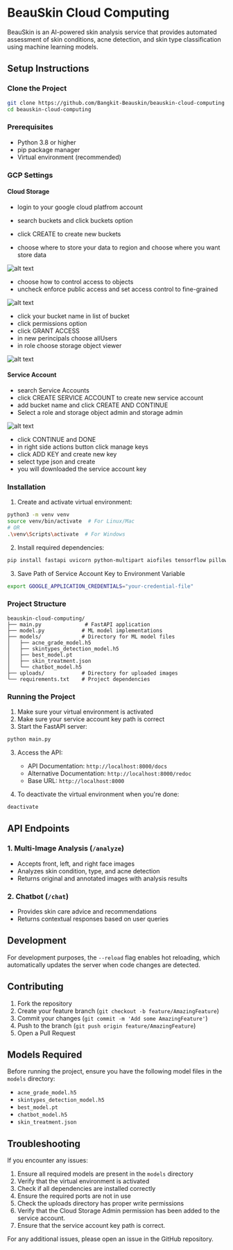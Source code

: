 # BeauSkin Cloud Computing

BeauSkin is an AI-powered skin analysis service that provides automated assessment of skin conditions, acne detection, and skin type classification using machine learning models.

## Setup Instructions

### Clone the Project

```bash
git clone https://github.com/Bangkit-Beauskin/beauskin-cloud-computing
cd beauskin-cloud-computing
```

### Prerequisites

- Python 3.8 or higher
- pip package manager
- Virtual environment (recommended)

### GCP Settings

#### Cloud Storage

- login to your google cloud platfrom account
- search buckets and click buckets option

- click CREATE to create new buckets
- choose where to store your data to region and choose where you want store data

![alt text](image-1.png)

- choose how to control access to objects
- uncheck enforce public access and set access control to fine-grained

![alt text](image.png)

- click your bucket name in list of bucket
- click permissions option
- click GRANT ACCESS
- in new perincipals choose allUsers
- in role choose storage object viewer

![alt text](image-2.png)

#### Service Account

- search Service Accounts
- click CREATE SERVICE ACCOUNT to create new service account
- add bucket name and click CREATE AND CONTINUE
- Select a role and storage object admin and storage admin

![alt text](image-3.png)

- click CONTINUE and DONE
- in right side actions button click manage keys
- click ADD KEY and create new key
- select type json and create
- you will downloaded the service account key

### Installation

1. Create and activate virtual environment:

```bash
python3 -m venv venv
source venv/bin/activate  # For Linux/Mac
# OR
.\venv\Scripts\activate  # For Windows
```

2. Install required dependencies:

```bash
pip install fastapi uvicorn python-multipart aiofiles tensorflow pillow ultralytics opencv-python-headless numpy tensorflow-cpu scikit-learn google-cloud-storage
```

3. Save Path of Service Account Key to Environment Variable

```bash
export GOOGLE_APPLICATION_CREDENTIALS="your-credential-file"
```

### Project Structure

```
beauskin-cloud-computing/
├── main.py              # FastAPI application
├── model.py            # ML model implementations
├── models/             # Directory for ML model files
│   ├── acne_grade_model.h5
│   ├── skintypes_detection_model.h5
│   ├── best_model.pt
│   ├── skin_treatment.json
│   └── chatbot_model.h5
├── uploads/            # Directory for uploaded images
└── requirements.txt    # Project dependencies
```

### Running the Project

1. Make sure your virtual environment is activated
2. Make sure your service account key path is correct
3. Start the FastAPI server:

```bash
python main.py
```

3. Access the API:

   - API Documentation: `http://localhost:8000/docs`
   - Alternative Documentation: `http://localhost:8000/redoc`
   - Base URL: `http://localhost:8000`

4. To deactivate the virtual environment when you're done:

```bash
deactivate
```

## API Endpoints

### 1. Multi-Image Analysis (`/analyze`)

- Accepts front, left, and right face images
- Analyzes skin condition, type, and acne detection
- Returns original and annotated images with analysis results

### 2. Chatbot (`/chat`)

- Provides skin care advice and recommendations
- Returns contextual responses based on user queries

## Development

For development purposes, the `--reload` flag enables hot reloading, which automatically updates the server when code changes are detected.

## Contributing

1. Fork the repository
2. Create your feature branch (`git checkout -b feature/AmazingFeature`)
3. Commit your changes (`git commit -m 'Add some AmazingFeature'`)
4. Push to the branch (`git push origin feature/AmazingFeature`)
5. Open a Pull Request

## Models Required

Before running the project, ensure you have the following model files in the `models` directory:

- `acne_grade_model.h5`
- `skintypes_detection_model.h5`
- `best_model.pt`
- `chatbot_model.h5`
- `skin_treatment.json`

## Troubleshooting

If you encounter any issues:

1. Ensure all required models are present in the `models` directory
2. Verify that the virtual environment is activated
3. Check if all dependencies are installed correctly
4. Ensure the required ports are not in use
5. Check the uploads directory has proper write permissions
6. Verify that the Cloud Storage Admin permission has been added to the service account.
7. Ensure that the service account key path is correct.

For any additional issues, please open an issue in the GitHub repository.
